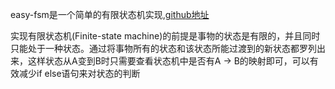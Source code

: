 easy-fsm是一个简单的有限状态机实现,[github地址](https://github.com/oldj/easy-fsm)

实现有限状态机(Finite-state machine)的前提是事物的状态是有限的，并且同时只能处于一种状态。通过将事物所有的状态和该状态所能过渡到的新状态都罗列出来，这样状态从A变到B时只需要查看状态机中是否有A -> B的映射即可，可以有效减少if else语句来对状态的判断